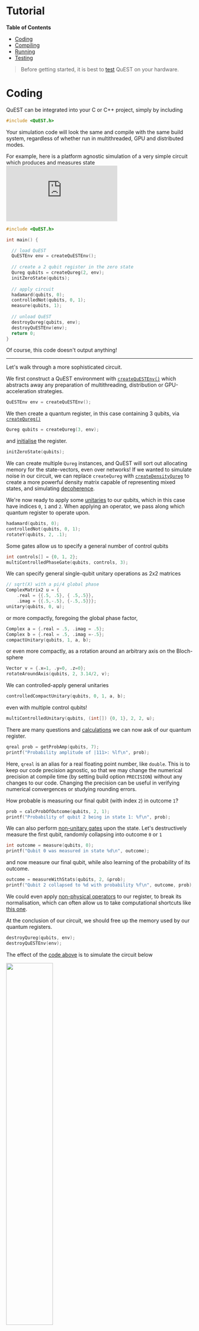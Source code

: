 Tutorial
======

**Table of Contents**
- [Coding](#coding)
- [Compiling](#compiling)
- [Running](#running)
- [Testing](#testing)

> Before getting started, it is best to [test](#testing) QuEST on your hardware.

# Coding

QuEST can be integrated into your C or C++ project, simply by including
```C
#include <QuEST.h>
```
Your simulation code will look the same and compile with the same build system, regardless of whether run in multithreaded, GPU and distributed modes.

For example, here is a platform agnostic simulation of a very simple circuit which produces and measures state  ![equation](https://latex.codecogs.com/gif.latex?C_0%28X_1%29%20H_0%20%7C00%5Crangle)
```C
#include <QuEST.h>

int main() {

  // load QuEST
  QuESTEnv env = createQuESTEnv();
  
  // create a 2 qubit register in the zero state
  Qureg qubits = createQureg(2, env);
  initZeroState(qubits);
	
  // apply circuit
  hadamard(qubits, 0);
  controlledNot(qubits, 0, 1);
  measure(qubits, 1);
	
  // unload QuEST
  destroyQureg(qubits, env); 
  destroyQuESTEnv(env);
  return 0;
}
```
Of course, this code doesn't output anything!


----------------------

Let's walk through a more sophisticated circuit.

We first construct a QuEST environment with [`createQuESTEnv()`](https://quest-kit.github.io/QuEST/group__type.html#ga8ba2c3388dd64d9348c3b091852d36d4) which abstracts away any preparation of multithreading, distribution or GPU-acceleration strategies.
```C
QuESTEnv env = createQuESTEnv();
```

We then create a quantum register, in this case containing 3 qubits, via [`createQureg()`](https://quest-kit.github.io/QuEST/group__type.html#ga3392816c0643414165c2f5caeec17df0)
```C
Qureg qubits = createQureg(3, env);
```
and [initialise](https://quest-kit.github.io/QuEST/group__init.html) the register.
```C
initZeroState(qubits);
```
We can create multiple `Qureg` instances, and QuEST will sort out allocating memory for the state-vectors, even over networks! If we wanted to simulate noise in our circuit, we can replace `createQureg` with [`createDensityQureg`](https://quest-kit.github.io/QuEST/group__type.html#ga93e55b6650b408abb30a1d4a8bce757c) to create a more powerful density matrix capable of representing mixed states, and simulating [decoherence](https://quest-kit.github.io/QuEST/group__decoherence.html).

We're now ready to apply some [unitaries](https://quest-kit.github.io/QuEST/group__unitary.html) to our qubits, which in this case have indices `0`, `1` and `2`.
When applying an operator, we pass along which quantum register to operate upon.
```C
hadamard(qubits, 0);
controlledNot(qubits, 0, 1);
rotateY(qubits, 2, .1);
```

Some gates allow us to specify a general number of control qubits
```C
int controls[] = {0, 1, 2};
multiControlledPhaseGate(qubits, controls, 3);
```

We can specify general single-qubit unitary operations as 2x2 matrices
```C
// sqrt(X) with a pi/4 global phase
ComplexMatrix2 u = {
    .real = {{.5, .5}, { .5,.5}},
    .imag = {{.5,-.5}, {-.5,.5}}};
unitary(qubits, 0, u);
```
or more compactly, foregoing the global phase factor,
```C
Complex a = {.real = .5, .imag = .5};
Complex b = {.real = .5, .imag =-.5};
compactUnitary(qubits, 1, a, b);
```
or even more compactly, as a rotation around an arbitrary axis on the Bloch-sphere
```C
Vector v = {.x=1, .y=0, .z=0};
rotateAroundAxis(qubits, 2, 3.14/2, v);
```

We can controlled-apply general unitaries
```C
controlledCompactUnitary(qubits, 0, 1, a, b);
```
even with multiple control qubits!
```C
multiControlledUnitary(qubits, (int[]) {0, 1}, 2, 2, u);
```

There are many questions and [calculations](https://quest-kit.github.io/QuEST/group__calc.html) we can now ask of our quantum register.
```C
qreal prob = getProbAmp(qubits, 7);
printf("Probability amplitude of |111>: %lf\n", prob);
```
Here, `qreal` is an alias for a real floating point number, like `double`. This is to keep our code precision agnostic, so that we may change the numerical precision at compile time (by setting build option `PRECISION`) without any changes to our code. Changing the precision can be useful in verifying numerical convergences or studying rounding errors.

How probable is measuring our final qubit (with index `2`) in outcome `1`?
```C
prob = calcProbOfOutcome(qubits, 2, 1);
printf("Probability of qubit 2 being in state 1: %f\n", prob);
```

We can also perform [non-unitary gates](https://quest-kit.github.io/QuEST/group__normgate.html) upon the state. Let's destructively measure the first qubit, randomly collapsing into outcome `0` or `1`
```C
int outcome = measure(qubits, 0);
printf("Qubit 0 was measured in state %d\n", outcome);
```
and now measure our final qubit, while also learning of the probability of its outcome.
```C
outcome = measureWithStats(qubits, 2, &prob);
printf("Qubit 2 collapsed to %d with probability %f\n", outcome, prob);
```
We could even apply [non-physical operators](https://quest-kit.github.io/QuEST/group__operator.html) to our register, to break its normalisation, which can often allow us to take computational shortcuts like [this one](https://arxiv.org/abs/2009.02823).

At the conclusion of our circuit, we should free up the memory used by our quantum registers.
```C
destroyQureg(qubits, env);
destroyQuESTEnv(env);
```

The effect of the [code above](tutorial_example.c) is to simulate the circuit below

<img src="https://github.com/QuEST-Kit/QuEST/raw/readme_update/examples/tutorial_circuit.png" width="50%"> <br>

and after compiling (see section below) and running, gives psuedo-random output

> ```
> Probability amplitude of |111>: 0.498751
> Probability of qubit 2 being in state 1: 0.749178
> Qubit 0 was measured in state 1
> Qubit 2 collapsed to 1 with probability 0.998752
> ```

> ```
> Probability amplitude of |111>: 0.498751
> Probability of qubit 2 being in state 1: 0.749178
> Qubit 0 was measured in state 0
> Qubit 2 collapsed to 1 with probability 0.499604
> ```

QuEST uses the [Mersenne Twister](http://www.math.sci.hiroshima-u.ac.jp/~m-mat/MT/MT2002/emt19937ar.html) algorithm to generate random numbers used for randomly collapsing quantum states. The user can seed this RNG using `seedQuEST(arrayOfSeeds, arrayLength)`, otherwise QuEST will by default (through `seedQuESTDefault()`) create a seed from the current time and the process id.


> In distributed mode (see below), all code in your source files will be executed independently on every node. 
> To execute some code (e.g. printing) only on one node, use
> ```C
> QuESTEnv env = createQuESTEnv();
> 
> if (env.rank == 0)
>     printf("Only one node executes this print!");
> ```
> Such conditions are valid and always satisfied in code run on a single node.

----------------------------

# Compiling

QuEST uses [CMake](https://cmake.org/) (version `3.7` or higher) as its build system. Configure the build by supplying the below `-D[VAR=VALUE]` options after the `cmake ..` command. You can alternatively compile via [GNU Make](https://www.gnu.org/software/make/) directly with the provided [makefile](makefile).

To compile, run:
```console
mkdir build
cd build
cmake .. -DUSER_SOURCE="[FILENAME]"
make
```
where `[FILENAME]` is the name of your source file, including the file extension, relative to the root QuEST directory (above `build`). If your project contains multiple source files, separate them with semi-colons. For example,
```console
 -DUSER_SOURCE="source1.c;source2.cpp"
```


- To set the compilers used by cmake (to e.g. `gcc-6`), use
  ```console 
   -DCMAKE_C_COMPILER=gcc-6
  ```
  and similarly to set the C++ compiler (as used in GPU mode), use
  ```console 
   -DCMAKE_CXX_COMPILER=g++-6
  ```

- If you wish your executable to be named something other than `demo`, you can set this too by adding argument:
  ```console
   -DOUTPUT_EXE="myExecutable" 
  ```

- To compile your code to use multithreading, for parallelism on multi-core or multi-CPU systems, use
  ```console
  -DMULTITHREADED=1
  ```
  Before launching your executable, set the number of participating threads using `OMP_NUM_THREADS`. For example,
  ```console
  export OMP_NUM_THREADS=16
  ./myExecutable
  ```

- To compile your code to run on distributed or networked systems use
  ```console
   -DDISTRIBUTED=1
  ```
  Depending on your MPI implementation, your executable can be launched via
  ```console 
  mpirun -np [NUM_NODES] [EXEC]
  ```
  where `[NUM_NODES]` is the number of distributed compute nodes to use, and `[EXEC]` is the name of your executable. Note that QuEST *hybridises* multithreading and distribution. Hence you should set `[NUM_NODES]` to equal exactly the number of distinct compute nodes (which don't share memory), and set `OMP_NUM_THREADS` as above to assign the number of threads used on *each* compute node.

- To compile for GPU, use
  ```console
   -DGPUACCELERATED=1 -DGPU_COMPUTE_CAPABILITY=[CC] ..
  ```
  were `[CC]` is the compute cabability of your GPU, written without a decimal point. This can can be looked up at the [NVIDIA website](https://developer.nvidia.com/cuda-gpus).
  > Note that CUDA is not compatible with all compilers. To force `cmake` to use a 
  > compatible compiler, override `CMAKE_C_COMPILER` and `CMAKE_CXX_COMPILER`.  
  > For example, to compile for the [Quadro P6000](https://www.pny.com/nvidia-quadro-p6000)
  > with `gcc-6`: 
  > ```console 
  > cmake .. -DGPUACCELERATED=1 -DGPU_COMPUTE_CAPABILITY=61 \
  >          -DCMAKE_C_COMPILER=gcc-6 -DCMAKE_CXX_COMPILER=g++-6
  > ```

- You can additionally customise the floating point precision used by QuEST's `qreal` type, via
  ```console
   -DPRECISION=1
   -DPRECISION=2
   -DPRECISION=4
  ```
  which uses single (`qreal = float`), double (`qreal = double`) and quad (`qreal = long double`) respectively.
  Using greater precision means more precise computation but at the expense of additional memory requirements and runtime.
  Checking results are unchanged when switching the precision can be a great test that your calculations are sufficiently precise.

After making changes to your code, you can quickly recompile using `make` directly, within the `build/` directory.

For a full list of available configuration parameters, use
```console
cmake -LH ..
```

For manual configuration (not recommended) you can change the `CMakeLists.txt` in the root QuEST directory. You can also directly modify [makefile](makefile), and compile using GNUMake directly, by copying [makefile](makefile) into the root repository directory and running 
```console 
make
```



----------------------------

# Running

## Locally

Once compiled as above, the compiled executable can be locally run from within the `build` directory.
```console
./myExecutable
```

- In multithreaded mode, the number of threads QuEST will use can be set by modifying `OMP_NUM_THREADS`, ideally to the number of available cores on your machine
  ```console
  export OMP_NUM_THREADS=8
  ./myExecutable
  ```
  
- In distributed mode, QuEST will uniformly divide every `Qureg` between a power-of-2 number of nodes, and can be launched with `mpirun`. For example, here using `8` nodes
  ```console
  mpirun -np 8 ./myExecutable
  ```
  If multithreading is also enabled, the number of threads used by each node can be set using `OMP_NUM_THREADS`. For example, here using `8` nodes with `16` threads on each (a total of `128` processors):
  ```console 
  export OMP_NUM_THREADS=16
  mpirun -np 8 ./myExecutable
  ```

- In GPU mode, the executable is launched directly via 
  ```console 
  ./myExecutable
  ```

## On supercomputers

There are no special requirements for running QuEST through job submission systems, like [SLURM](https://slurm.schedmd.com/documentation.html). Just call `./myExecutable` as you would any other binary.

For example, the [tutorial code](tutorial_example.c) can be run with on `4` distributed nodes (each with `8` cores) on a SLURM system using the following SLURM submission script
```console
#SBATCH --nodes=4
#SBATCH --ntasks-per-node=1

module load mvapich2

mkdir build
cd build
cmake .. -DDISTRIBUTED=1 -DMULTITHREADED=1
make

export OMP_NUM_THREADS=8
mpirun ./myExecutable
```
A [PBS](https://www.openpbs.org/) submission script like is similar
```console
#PBS -l select=4:ncpus=8

module purge
module load mvapich2

mkdir build
cd build
cmake -DDISTRIBUTED=1 ..
make

export OMP_NUM_THREADS=8
aprun -n 4 -d 8 -cc numa_node ./myExecutable
```

Running QuEST on a GPU is just a matter of specifying resources and the appropriate compilers
```console
#SBATCH --nodes=1
#SBATCH --ntasks-per-node=1
#SBATCH --gres=gpu:1 

#SBATCH --partition=gpu    ## name may vary

module purge
module load cuda  ## name may vary

mkdir build
cd build
cmake -DGPUACCELERATED=1 -DGPU_COMPUTE_CAPABILITY=[Compute capability] ..
make

./myExecutable
```

On each platform, there is no change to our source code or our QuEST interface. We simply recompile, and QuEST will utilise the available hardware (a GPU, shared-memory or distributed CPUs) to speedup our code.





----------------------------

# Testing

QuEST includes a comprehensive set of unit tests, to assure every function performs correctly. These are located in the [tests](../tests) directory (documented [here](https://quest-kit.github.io/QuEST/group__unittest.html)), and compare QuEST's optimised routines to slower, algorithmically distinct methods (documented [here](https://quest-kit.github.io/QuEST/group__testutilities.html)). It is a good idea to run these tests on your machine to check QuEST is properly configured, and especially so in GPU mode, to check you have correctly set [`GPU_COMPUTE_CAPABILITY`](https://developer.nvidia.com/cuda-gpus).

Tests should be compiled in a build directory within the root QuEST directory.
```console
mkdir build 
cd build
```
To compile, run:
```console 
cmake .. -DTESTING=ON
make
```
You can include additional CMake arguments to target your desired hardware, such as `-DDISTRIBUTION=1`.

Next, to launch all unit tests, run:
```console 
make test
```
You should see each function being tested in turn; some will be very fast, and some very slow. 
> This is because the tests run functions with every one of their possible inputs 
> (where possible).
> Functions with more possible inputs will hence take longer to test.
> The difference in testing time between different functions can hence be very large, and does not indicate a testing nor performance problem.

For example:
```
      Start   1: calcDensityInnerProduct
1/117 Test   #1: calcDensityInnerProduct .............   Passed    0.16 sec
      Start   2: calcExpecDiagonalOp
2/117 Test   #2: calcExpecDiagonalOp .................   Passed    0.07 sec
      Start   3: calcExpecPauliHamil
3/117 Test   #3: calcExpecPauliHamil .................   Passed    0.64 sec
      Start   4: calcExpecPauliProd
4/117 Test   #4: calcExpecPauliProd ..................   Passed   94.88 sec
```

You can also run the executable `build/tests/tests` directly, to see more statistics, and to make use of the Catch2 [command-line](https://github.com/catchorg/Catch2/blob/devel/docs/command-line.md)
```console 
./tests/tests

===============================================================================
All tests passed (99700 assertions in 117 test cases)
```

This is necessary to run the tests in distributed mode:
```console 
mpirun -np 8 tests/tests
```

Using the [command-line](https://github.com/catchorg/Catch2/blob/devel/docs/command-line.md) is especially useful for contributors to QuEST, for example to run only their new function:
```console 
./tests/tests myNewFunction
```
or a sub-test within:
```console 
./tests/tests myNewFunction -c "correctness" -c "density-matrix" -c "unnormalised"
```

Ideally, a new function should have its unit test run in every configuration of hardware (including #threads and #nodes) and precision. The below bash script automates this.
```bash
export f=myNewFunction    # function to test
export cc=30              # GPU compute-capability
export nt=16              # number of CPU threads

test() {
    cmake .. -DTESTING=ON -DPRECISION=$p \
             -DMULTITHREADED=$mt -DDISTRIBUTED=$d \
             -DGPUACCELERATED=$ga -DGPU_COMPUTE_CAPABILITY=$cc
             # insert additional cmake params here, if needed
    make
    export OMP_NUM_THREADS=$nt
    if (( $d == 1 )); then 
        mpirun -np $nn ./tests/tests $f
    else 
        ./tests/tests $f
    fi
}

# precision
for p in 1 2 4; do
    # serial
    mt=0 d=0 ga=0 test
    # multithreaded
    mt=1 d=0 ga=0 test
    # gpu 
    mt=0 d=0 ga=1 test
    # distributed (+multithreaded)
    for nn in 2 4 8 16; do
        mt=1 d=1 ga=0 test
    done
done
```